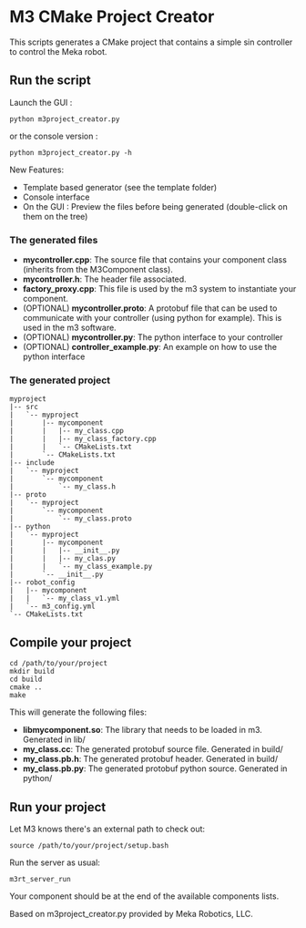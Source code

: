 # M3 CMake Project Creator #

This scripts generates a CMake project that contains a simple sin controller to control the Meka robot.
## Run the script ##
Launch the GUI : 
```
python m3project_creator.py
```
or the console version :
```
python m3project_creator.py -h 
```
New Features:

* Template based generator (see the template folder)
* Console interface
* On the GUI : Preview the files before being generated (double-click on them on the tree)

### The generated files ###

* **mycontroller.cpp**: The source file that contains your component class (inherits from the M3Component class).
* **mycontroller.h**: The header file associated.
* **factory_proxy.cpp**: This file is used by the m3 system to instantiate your component.
* (OPTIONAL) **mycontroller.proto**: A protobuf file that can be used to communicate with your controller (using python for example). This is used in the m3 software.
* (OPTIONAL) **mycontroller.py**: The python interface to your controller
* (OPTIONAL) **controller_example.py**: An example on how to use the python interface

### The generated project ###

```
myproject
|-- src
|   `-- myproject
|       |-- mycomponent
|       |   |-- my_class.cpp
|       |   |-- my_class_factory.cpp
|       |   `-- CMakeLists.txt
|       `-- CMakeLists.txt
|-- include
|   `-- myproject
|       `-- mycomponent
|           `-- my_class.h
|-- proto
|   `-- myproject
|       `-- mycomponent
|           `-- my_class.proto
|-- python
|   `-- myproject
|       |-- mycomponent
|       |   |-- __init__.py
|       |   |-- my_clas.py
|       |   `-- my_class_example.py
|       `-- __init__.py
|-- robot_config
|   |-- mycomponent
|   |   `-- my_class_v1.yml
|   `-- m3_config.yml
`-- CMakeLists.txt
```
## Compile your project ##

```
cd /path/to/your/project
mkdir build
cd build
cmake ..
make
```

This will generate the following files:

* **libmycomponent.so**: The library that needs to be loaded in m3. Generated in lib/
* **my_class.cc**: The generated protobuf source file. Generated in build/
* **my_class.pb.h**: The generated protobuf header. Generated in build/
* **my_class.pb.py**: The generated protobuf python source. Generated in python/

## Run your project ##
Let M3 knows there's an external path to check out:
```
source /path/to/your/project/setup.bash
```
Run the server as usual:
```
m3rt_server_run
```
Your component should be at the end of the available components lists.



Based on m3project_creator.py provided by Meka Robotics, LLC.